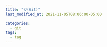 ```yaml
---
title: "깃(Git)"
last_modified_at: 2021-11-05T08:06:00-05:00

categories:
  - git
tags:
  - tag
---
```


